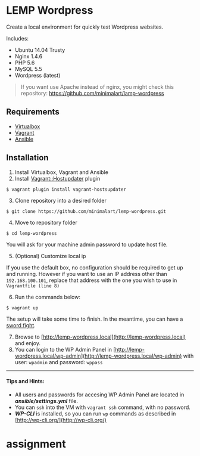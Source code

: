 # LEMP Wordpress

Create a local environment for quickly test Wordpress websites.

Includes:
- Ubuntu 14.04 Trusty
- Nginx 1.4.6
- PHP 5.6
- MySQL 5.5
- Wordpress (latest)

> If you want use Apache instead of nginx, you might check this repository: https://github.com/minimalart/lamp-wordpress

## Requirements
- [Virtualbox](https://www.virtualbox.org/wiki/Downloads)
- [Vagrant](http://www.vagrantup.com/downloads.html)
- [Ansible](http://docs.ansible.com/intro_installation.html)

## Installation
1. Install Virtualbox, Vagrant and Ansible
2. Install [Vagrant::Hostupdater](https://github.com/cogitatio/vagrant-hostsupdater) plugin
```
$ vagrant plugin install vagrant-hostsupdater
```

3. Clone repository into a desired folder
```
$ git clone https://github.com/minimalart/lemp-wordpress.git
```

4. Move to repository folder
```
$ cd lemp-wordpress
```
You will ask for your machine admin password to update host file.

5. (Optional) Customize local ip

  If you use the default box, no configuration should be required to get up and running.
  However if you want to use an IP address other than ```192.168.100.101```, replace that address with the one you wish to use in `Vagrantfile (line 8)`

6. Run the commands below:
  ```
  $ vagrant up
  ```
  The setup will take some time to finish. In the meantime, you can have a [sword fight](http://xkcd.com/303/).

7. Browse to [http://lemp-wordpress.local](http://lemp-wordpress.local) and enjoy.
8. You can login to the WP Admin Panel in [http://lemp-wordpress.local/wp-admin](http://lemp-wordpress.local/wp-admin) with user: `wpadmin` and password: `wppass`

---
#### Tips and Hints:

* All users and passwords for accesing WP Admin Panel are located in ***ansible/settings.yml*** file.
* You can `ssh` into the VM with `vagrant ssh` command, with no password.
* ***WP-CLI*** is installed, so you can run `wp` commands as described in [http://wp-cli.org/](http://wp-cli.org/)
# assignment
